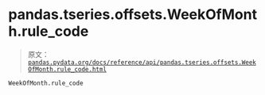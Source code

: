# pandas.tseries.offsets.WeekOfMonth.rule_code

> 原文：[`pandas.pydata.org/docs/reference/api/pandas.tseries.offsets.WeekOfMonth.rule_code.html`](https://pandas.pydata.org/docs/reference/api/pandas.tseries.offsets.WeekOfMonth.rule_code.html)

```py
WeekOfMonth.rule_code
```
